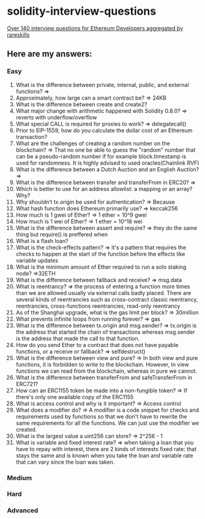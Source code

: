 # solidity-interview-questions
[Over 140 interview questions for Ethereum Developers aggregated by rareskills](https://www.rareskills.io/post/solidity-interview-questions)
## Here are my answers:
### Easy
1. What is the difference between private, internal, public, and external functions?
   =>
3. Approximately, how large can a smart contract be?
   => 24KB
4. What is the difference between create and create2?
5. What major change with arithmetic happened with Solidity 0.8.0?
   => reverts with underflow/overflow
7. What special CALL is required for proxies to work?
   => delegatecall()
9. Prior to EIP-1559, how do you calculate the dollar cost of an Ethereum transaction?
10. What are the challenges of creating a random number on the blockchain?
    => That no one be able to guess the "random" number that can be a pseudo-random number if for example block.timestamp is used for randomness. It is highly advised to used oracles(Chainlink RVF)
12. What is the difference between a Dutch Auction and an English Auction?
    =>
14. What is the difference between transfer and transferFrom in ERC20?
    =>
16. Which is better to use for an address allowlist: a mapping or an array? Why?
17. Why shouldn’t tx.origin be used for authentication?
    => Because 
19. What hash function does Ethereum primarily use?
    => keccak256
21. How much is 1 gwei of Ether?
    => 1 ether = 10^9 gwei
23. How much is 1 wei of Ether?
    => 1 ether = 10^18 wei
24. What is the difference between assert and require?
    => they do the same thing but require() is preffered when 
26. What is a flash loan?
27. What is the check-effects pattern?
    => it's a pattern that requires the checks to happen at the start of the function before the effects like variable updates
28. What is the minimum amount of Ether required to run a solo staking node?
    =>32ETH
30. What is the difference between fallback and receive?
    => msg.data
31. What is reentrancy?
    => the process of entering a function more times than we are allowed usually via external calls badly placed. There are several kinds of reentrancies such as cross-contract classic reentrancy, reentrancies, cross-functions reentrancies, read-only reentrancy
33. As of the Shanghai upgrade, what is the gas limit per block?
    => 30million
34. What prevents infinite loops from running forever?
    => gas
35. What is the difference between tx.origin and msg.sender?
    => tx.origin is the address that started the chain of transactions whereas msg.sender is the address that made the call to that function.
36. How do you send Ether to a contract that does not have payable functions, or a receive or fallback?
    => selfdestruct()
37. What is the difference between view and pure?
    => In both view and pure functions, it is forbidden to write to the blockchain. However, In view functions we can read from the blockchain, whereas in pure we cannot.
38. What is the difference between transferFrom and safeTransferFrom in ERC721?
39. How can an ERC1155 token be made into a non-fungible token?
   => If there's only one available copy of the ERC1155
40. What is access control and why is it important?
   => Access control
41. What does a modifier do?
    => A modifier is a code snippet for checks and requirements used by functions so that we don't have to rewrite the same requirements for all the functions. We can just use the modifier we created.
42. What is the largest value a uint256 can store?
    => 2^256 - 1
43. What is variable and fixed interest rate?
    => when taking a loan that you have to repay with interest, there are 2 kinds of interests fixed rate: that stays the same and is known when you take the loan and variable rate that can vary since the loan was taken.
### Medium
### Hard
### Advanced

